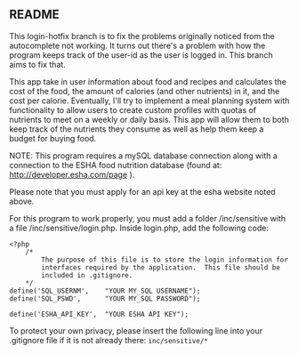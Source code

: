 README
-------
This login-hotfix branch is to fix the problems originally noticed from
the autocomplete not working.  It turns out there's a problem with how the
program keeps track of the user-id as the user is logged in.  This branch
aims to fix that.

This app take in user information about food and recipes and calculates the cost of the food, the amount of calories (and other nutrients) in it, and the cost per calorie.  Eventually, I'll try to implement a meal planning system with functionality to allow users to create custom profiles with quotas of nutrients to meet on a weekly or daily basis.  This app will allow them to both keep track of the nutrients they consume as well as help them keep a budget for buying food.


NOTE:
This program requires a mySQL database connection along with a connection to the ESHA food nutrition database (found at: http://developer.esha.com/page ).

Please note that you must apply for an api key at the esha website noted above.

For this program to work properly, you must add a folder /inc/sensitive with a file /inc/sensitive/login.php. Inside login.php, add the following code:


	<?php
		/*
			The purpose of this file is to store the login information for 
			interfaces required by the application.  This file should be
			included in .gitignore.
		*/
	define('SQL_USERNM', 	"YOUR MY_SQL USERNAME");
	define('SQL_PSWD',	 	"YOUR MY_SQL PASSWORD");

	define('ESHA_API_KEY', 	"YOUR ESHA API KEY");


To protect your own privacy, please insert the following line into your .gitignore file if it is not already there:
`inc/sensitive/*`
